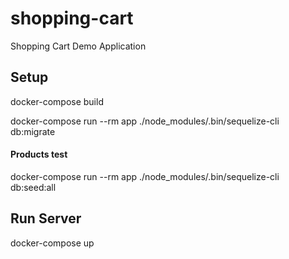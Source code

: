 # shopping-cart
Shopping Cart Demo Application


## Setup

docker-compose build

docker-compose run --rm app ./node_modules/.bin/sequelize-cli db:migrate

#### Products test
docker-compose run --rm app ./node_modules/.bin/sequelize-cli db:seed:all

## Run Server

docker-compose up
